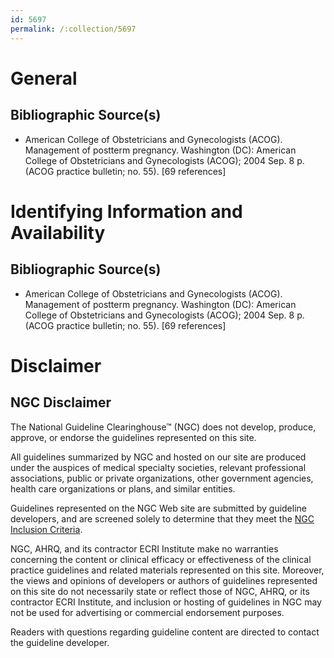 ```yaml
---
id: 5697
permalink: /:collection/5697
---
```


# General

## Bibliographic Source(s)

- American College of Obstetricians and Gynecologists (ACOG). Management of postterm pregnancy. Washington (DC): American College of Obstetricians and Gynecologists (ACOG); 2004 Sep. 8 p. (ACOG practice bulletin; no. 55). [69 references]

# Identifying Information and Availability

## Bibliographic Source(s)

- American College of Obstetricians and Gynecologists (ACOG). Management of postterm pregnancy. Washington (DC): American College of Obstetricians and Gynecologists (ACOG); 2004 Sep. 8 p. (ACOG practice bulletin; no. 55). [69 references]

# Disclaimer

## NGC Disclaimer

The National Guideline Clearinghouse™ (NGC) does not develop, produce, approve, or endorse the guidelines represented on this site.

All guidelines summarized by NGC and hosted on our site are produced under the auspices of medical specialty societies, relevant professional associations, public or private organizations, other government agencies, health care organizations or plans, and similar entities.

Guidelines represented on the NGC Web site are submitted by guideline developers, and are screened solely to determine that they meet the [NGC Inclusion Criteria](/help-and-about/summaries/inclusion-criteria).

NGC, AHRQ, and its contractor ECRI Institute make no warranties concerning the content or clinical efficacy or effectiveness of the clinical practice guidelines and related materials represented on this site. Moreover, the views and opinions of developers or authors of guidelines represented on this site do not necessarily state or reflect those of NGC, AHRQ, or its contractor ECRI Institute, and inclusion or hosting of guidelines in NGC may not be used for advertising or commercial endorsement purposes.

Readers with questions regarding guideline content are directed to contact the guideline developer.

